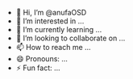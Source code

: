 - 👋 Hi, I’m @anufaOSD
- 👀 I’m interested in ...
- 🌱 I’m currently learning ...
- 💞️ I’m looking to collaborate on ...
- 📫 How to reach me ...
- 😄 Pronouns: ...
- ⚡ Fun fact: ...

<!---
anufaOSD/anufaOSD is a ✨ special ✨ repository because its `README.md` (this file) appears on your GitHub profile.
You can click the Preview link to take a look at your changes.
--->
